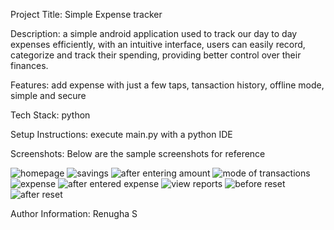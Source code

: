 Project Title: Simple Expense tracker

Description: a simple android application used to track our day to day expenses efficiently, with an intuitive interface, users can easily record, categorize and track their spending, providing better control over their finances.

Features: add expense with just a few taps, tansaction history, offline mode, simple and secure

Tech Stack: python

Setup Instructions: execute main.py with a python IDE

Screenshots: Below are the sample screenshots for reference

![homepage](https://github.com/user-attachments/assets/6a194ca2-8003-41cc-ba16-8256b5f2608f)
![savings](https://github.com/user-attachments/assets/fc185dfd-d2b3-4a2b-b493-5f05bceccec6)
![after entering amount](https://github.com/user-attachments/assets/5e4d1bf3-5ac0-459c-8e0d-2769e28bbc65)
![mode of transactions](https://github.com/user-attachments/assets/09bccf06-bff1-412e-87f1-2264526a2f8b)
![expense](https://github.com/user-attachments/assets/f6234610-01ca-4055-9085-c0e2149eed1e)
![after entered expense](https://github.com/user-attachments/assets/a0467357-bc72-44b9-82f4-22659db0210b)
![view reports](https://github.com/user-attachments/assets/c80181ea-36b5-4412-95ba-ed7258f09516)
![before reset](https://github.com/user-attachments/assets/08295c3d-0e92-4942-b8b4-ff7240c06521)
![after reset](https://github.com/user-attachments/assets/2dee8694-eba2-4f4f-8df4-9754673f66da)


Author Information: Renugha S
